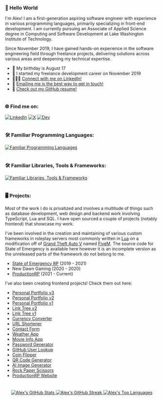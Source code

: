 ### 👋 Hello World
I'm Alex! I am a first-generation aspiring software engineer with experience in various programming languages, primarily specializing in front-end development. I am currently pursuing an Associate of Applied Science degree in Computing and Software Development at Lake Washington Institute of Technology.

Since November 2019, I have gained hands-on experience in the software engineering field through freelance projects, delivering solutions across various areas and deepening my technical expertise.

* 🎂 My birthday is August 17
* 📅 I started my freelance development career on November 2019
* 🧑‍🤝‍🧑 [Connect with me on LinkedIn!](linkedin.alexarizola.dev)
* 📧 [Emailing me is the best way to get in touch!](mailto:contact@alexarizola.dev)
* 📃 [Check out my GitHub resume!](https://resume.github.io/?CodedByArizola)

#
### 🌐 Find me on:
[![LinkedIn](https://skillicons.dev/icons?i=linkedin)](https://linkedin.alexarizola.dev/)
[![X](https://skillicons.dev/icons?i=twitter)](https://x.alexarizola.dev/)
[![Dev](https://skillicons.dev/icons?i=devto)](https://dev.to/alex_arizola)

#
### 🛠️ Familiar Programming Languages:
[![Familiar Programming Languages](https://skillicons.dev/icons?i=lua,py,html,css,js,ts,sass,less)](https://skillicons.dev)

#
### 🛠️ Familiar Libraries, Tools & Frameworks:
[![Familiar Libraries, Tools & Frameworks](https://skillicons.dev/icons?i=vscode,visualstudio,jquery,react,materialui,tailwind,npm,vite,github,gitlab,git,netlify,postman)](https://skillicons.dev)

#
### 🖥️ Projects:
Most of the work I do is privatized and involves a multitude of things such as database development, web design and backend work involving TypeScript, Lua and SQL. I have open sourced a couple of projects (notably frontend) that showcase my work.

I've been involved in the creation and maintaining of various custom frameworks in roleplay servers most commonly written in <a href="https://lua.org/">Lua</a> on a modification off of <a href="https://rockstargames.com/gta-v">Grand Theft Auto V</a> named <a href="https://fivem.net">FiveM</a>. The source code for State of Emergency is available here however it is an incomplete version as the unreleased parts of the framework do not belong to me.

* <a href='https://github.com/CodedByArizola/soe-2.0'>State of Emergency RP</a> (2019 - 2021)
* New Dawn Gaming (2020 - 2020)
* <a href='https://productionrp.org/'>ProductionRP</a> (2021 - Current)

I've also been creating frontend projects! Check them out here:
* <a href="https://alexarizola.dev/">Personal Portfolio v3</a>
* <a href="https://aa-portfolio-v2.netlify.app/">Personal Portfolio v2</a>
* <a href="https://aa-portfolio-v1.netlify.app/">Personal Portfolio v1</a>
* <a href="https://alexarizola.info/">Link Tree v2</a>
* <a href="https://aa-linktree-v1.netlify.app/">Link Tree v1</a>
* <a href="https://classy-choux-2958bf.netlify.app/">Currency Converter</a>
* <a href="https://transcendent-palmier-9cc6ea.netlify.app/">URL Shortener</a>
* <a href="https://sparkly-swan-b4f0e8.netlify.app/">Contact Form</a>
* <a href="https://dainty-tapioca-dbc275.netlify.app/">Weather App</a>
* <a href="https://zippy-cat-24ae8d.netlify.app/">Movie Info App</a>
* <a href="https://sparkly-kelpie-d89b5d.netlify.app/">Password Generator</a>
* <a href="https://clever-wisp-aa80d7.netlify.app/">GitHub User Lookup</a>
* <a href="https://aa-flipacoin.netlify.app/">Coin Flipper</a>
* <a href="https://aa-qrcodegenerator.netlify.app/">QR Code Generator</a>
* <a href="https://aa-ai-image-generator.netlify.app/">AI Image Generator</a>
* <a href="https://aa-rock-paper-scissors.netlify.app/">Rock Paper Scissors</a>
* <a href="https://prpwebsite-v2.netlify.app/">ProductionRP Website</a>

#
<p align="center">
    <a href="https://github.com/anuraghazra/github-readme-stats">
        <img alt="Alex's GitHub Stats" src="https://github-readme-stats.vercel.app/api?username=codedbyarizola&count_private=true&show_icons=true&text_color=fff&title_color=fff&bg_color=0D1117&icon_color=a80505&hide_border=true" draggable="false">
    </a>
    <a href="https://git.io/streak-stats">
        <img alt="Alex's GitHub Streak" src="https://streak-stats.demolab.com/?user=CodedByArizola&stroke=ffffff&background=0D1117&ring=a80505&fire=a80505&currStreakNum=ffffff&currStreakLabel=a80505&sideNums=ffffff&sideLabels=ffffff&dates=ffffff&hide_border=true" draggable="false">
    </a>
    <a href="https://github.com/anuraghazra/github-readme-stats">
        <img alt="Alex's Top Languages" src="https://github-readme-stats.vercel.app/api/top-langs/?username=CodedByArizola&layout=compact&count_private=true&text_color=fff&title_color=fff&bg_color=0D1117&hide_border=true" draggable="false">
    </a>
</p>
